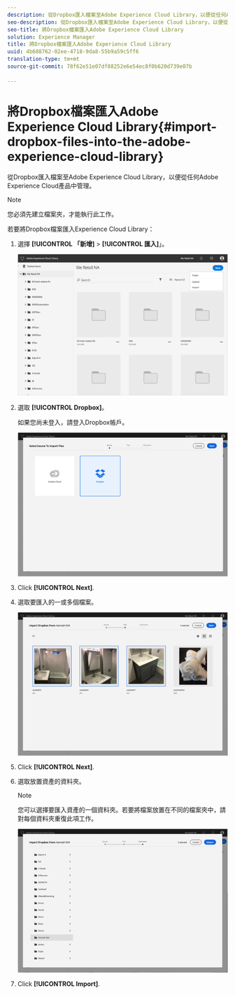 ```yaml
---
description: 從Dropbox匯入檔案至Adobe Experience Cloud Library，以便從任何Adobe Experience Cloud產品中管理。
seo-description: 從Dropbox匯入檔案至Adobe Experience Cloud Library，以便從任何Adobe Experience Cloud產品中管理。
seo-title: 將Dropbox檔案匯入Adobe Experience Cloud Library
solution: Experience Manager
title: 將Dropbox檔案匯入Adobe Experience Cloud Library
uuid: 4b688762-02ee-4718-9da8-55b9a59c5ff6
translation-type: tm+mt
source-git-commit: 78f62e51e07df88252e6e54ec8f0b620d739e07b

---
```



# 將Dropbox檔案匯入Adobe Experience Cloud Library{#import-dropbox-files-into-the-adobe-experience-cloud-library}

從Dropbox匯入檔案至Adobe Experience Cloud Library，以便從任何Adobe Experience Cloud產品中管理。

>[!NOTE]
>
>您必須先建立檔案夾，才能執行此工作。

若要將Dropbox檔案匯入Experience Cloud Library：

1. 選擇 **[!UICONTROL 「新增]** &gt; **[!UICONTROL 匯入]**」。

   ![](assets/library_new_folder_upload.png)

1. 選取 **[!UICONTROL Dropbox]**。

   如果您尚未登入，請登入Dropbox帳戶。

   ![](assets/library_import_db.png)

1. Click **[!UICONTROL Next]**.
1. 選取要匯入的一或多個檔案。

   ![](assets/library_import_db_files_selected.png)

1. Click **[!UICONTROL Next]**.
1. 選取放置資產的資料夾。

   >[!NOTE]
   >
   >您可以選擇要匯入資產的一個資料夾。若要將檔案放置在不同的檔案夾中，請對每個資料夾重復此項工作。

   ![](assets/library_import_db_folder_select.png)

1. Click **[!UICONTROL Import]**.

